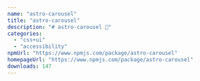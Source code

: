```yaml
---
name: "astro-carousel"
title: "astro-carousel"
description: "# astro-carousel 🎠"
categories:
  - "css+ui"
  - "accessibility"
npmUrl: "https://www.npmjs.com/package/astro-carousel"
homepageUrl: "https://www.npmjs.com/package/astro-carousel"
downloads: 147
---
```

